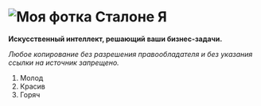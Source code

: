 # ![Моя фотка](GitHub/12.png) Сталоне Я

**Искусственный интеллект, решающий ваши бизнес-задачи.** 

_Любое копирование без разрешения правообладателя и без указания ссылки на источник запрещено._

1. Молод
2. Красив
3. Горяч


